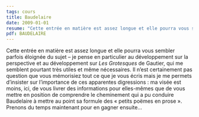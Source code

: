 ```yaml
---
tags: cours
title: Baudelaire
date: 2009-01-01
resume: "Cette entrée en matière est assez longue et elle pourra vous sembler parfois éloignée du sujet – je pense en particulier au développement sur la perspective et au développement sur Les Grotesques de Gautier, qui me semblent pourtant très utiles et même nécessaires."
pdf: BAUDELAIRE
---
```


Cette entrée en matière est assez longue et elle pourra vous sembler parfois éloignée du sujet – je pense en particulier au développement sur la perspective et au développement sur _Les Grotesques_ de Gautier, qui me semblent pourtant très utiles et même nécessaires. Il n’est certainement pas question que vous mémorisiez tout ce que je vous écris mais je me permets d’insister sur l’importance de ces apparentes digressions : ma visée est moins, ici, de vous livrer des informations pour elles-mêmes que de vous mettre en position de comprendre le cheminement qui a pu conduire Baudelaire à mettre au point sa formule des « petits poëmes en prose ». Prenons du temps maintenant pour en gagner ensuite…
